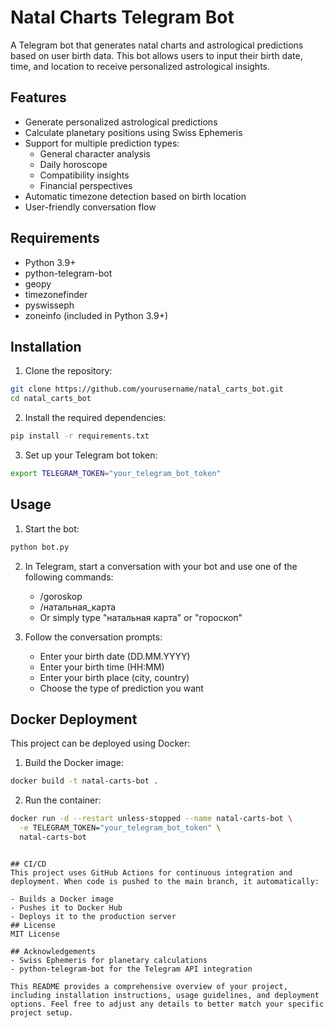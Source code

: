 # Natal Charts Telegram Bot

A Telegram bot that generates natal charts and astrological predictions based on user birth data. This bot allows users to input their birth date, time, and location to receive personalized astrological insights.

## Features

- Generate personalized astrological predictions
- Calculate planetary positions using Swiss Ephemeris
- Support for multiple prediction types:
  - General character analysis
  - Daily horoscope
  - Compatibility insights
  - Financial perspectives
- Automatic timezone detection based on birth location
- User-friendly conversation flow

## Requirements

- Python 3.9+
- python-telegram-bot
- geopy
- timezonefinder
- pyswisseph
- zoneinfo (included in Python 3.9+)

## Installation

1. Clone the repository:
```bash
git clone https://github.com/yourusername/natal_carts_bot.git
cd natal_carts_bot
```
2. Install the required dependencies:
```bash
pip install -r requirements.txt
 ```

3. Set up your Telegram bot token:
```bash
export TELEGRAM_TOKEN="your_telegram_bot_token"
 ```

## Usage
1. Start the bot:
```bash
python bot.py
 ```

2. In Telegram, start a conversation with your bot and use one of the following commands:
   
   - /goroskop
   - /натальная_карта
   - Or simply type "натальная карта" or "гороскоп"
3. Follow the conversation prompts:
   
   - Enter your birth date (DD.MM.YYYY)
   - Enter your birth time (HH:MM)
   - Enter your birth place (city, country)
   - Choose the type of prediction you want
## Docker Deployment
This project can be deployed using Docker:

1. Build the Docker image:
```bash
docker build -t natal-carts-bot .
 ```

2. Run the container:
```bash
docker run -d --restart unless-stopped --name natal-carts-bot \
  -e TELEGRAM_TOKEN="your_telegram_bot_token" \
  natal-carts-bot
 ```
```

## CI/CD
This project uses GitHub Actions for continuous integration and deployment. When code is pushed to the main branch, it automatically:

- Builds a Docker image
- Pushes it to Docker Hub
- Deploys it to the production server
## License
MIT License

## Acknowledgements
- Swiss Ephemeris for planetary calculations
- python-telegram-bot for the Telegram API integration

This README provides a comprehensive overview of your project, including installation instructions, usage guidelines, and deployment options. Feel free to adjust any details to better match your specific project setup.